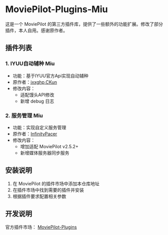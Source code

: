 # MoviePilot-Plugins-Miu

这是一个 MoviePilot 的第三方插件库，提供了一些额外的功能扩展。修改了部分插件，本人自用。感谢原作者。

## 插件列表

### 1. IYUU自动辅种 Miu
- 功能：基于IYUU官方Api实现自动辅种
- 原作者：[jxxghp,CKun](https://github.com/jxxghp/MoviePilot-Plugins)
- 修改内容：
  - 适配馒头API修改
  - 新增 debug 日志

### 2. 服务管理 Miu
- 功能：实现自定义服务管理
- 原作者：[InfinityPacer](https://github.com/jxxghp/MoviePilot-Plugins)
- 修改内容：
  - 增加适配 MoviePilot v2.5.2+
  - 新增媒体服务器同步服务

## 安装说明

1. 在 MoviePilot 的插件市场中添加本仓库地址
2. 在插件市场中找到需要的插件并安装
3. 根据插件要求配置相关参数


## 开发说明

官方插件市场： [MoviePilot-Plugins](https://github.com/jxxghp/MoviePilot-Plugins) 